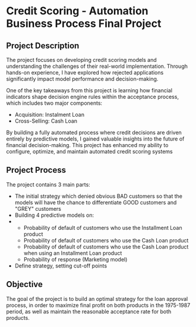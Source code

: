# Credit Scoring - Automation Business Process Final Project

## Project Description
The project focuses on developing credit scoring models and understanding the challenges of their real-world implementation. Through hands-on experience, I have explored how rejected applications significantly impact model performance and decision-making.

One of the key takeaways from this project is learning how financial indicators shape decision engine rules within the acceptance process, which includes two major components:
- Acquisition: Instalment Loan
- Cross-Selling: Cash Loan

By building a fully automated process where credit decisions are driven entirely by predictive models, I gained valuable insights into the future of financial decision-making. This project has enhanced my ability to configure, optimize, and maintain automated credit scoring systems

## Project Process
The project contains 3 main parts:
- The initial strategy which denied obvious BAD customers so that the models will have the chance to differentiate GOOD customers and "GREY" customers
- Building 4 predictive models on:
- - Probability of default of customers who use the Installment Loan product
  - Probability of default of customers who use the Cash Loan product
  - Probability of default of customers who use the Cash Loan product when using an Installment Loan product
  - Probability of response (Marketing model)
- Define strategy, setting cut-off points

## Objective
The goal of the project is to build an optimal strategy for the loan approval process, in order to maximize final profit on both products in the 1975-1987 period, as well as maintain the reasonable acceptance rate for both products.

